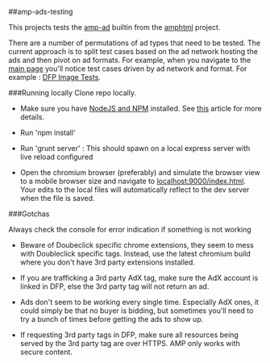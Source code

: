 ##amp-ads-testing

This projects tests the [amp-ad](https://github.com/ampproject/amphtml/blob/master/builtins/amp-ad.md) builtin from the [amphtml](https://github.com/ampproject/amphtml) project.

There are a number of permutations of ad types that need to be tested. The current approach is to split test cases based on the ad network hosting the ads and then pivot on ad formats. For example, when you navigate to the [main page](http://htmlpreview.github.io/?https://github.com/jasti/amp-ads-testing/blob/master/index.html) you'll notice test cases driven by ad network and format. For example : [DFP Image Tests](http://htmlpreview.github.io/?https://github.com/jasti/amp-ads-testing/blob/master/tests/dfp-image.amp.html).


###Running locally
Clone repo locally.
* Make sure you have [NodeJS and NPM](https://nodejs.org/en/) installed. See [this](http://rhumaric.com/2013/07/renewing-the-grunt-livereload-magic/) article for more details.

* Run 'npm install' 
* Run 'grunt server' : This should spawn on a local express server with live reload configured
* Open the chromium browser (preferably) and simulate the browser view to a mobile browser size and navigate to [localhost:9000/index.html](http://localhost:9000/index.html). Your edits to the local files will automatically reflect to the dev server when the file is saved.


###Gotchas

Always check the console for error indication if something is not working

* Beware of Doubeclick specific chrome extensions, they seem to mess with Doubleclick specific tags. Instead, use the latest chromium build where you don't have 3rd party extensions installed.

* If you are trafficking a 3rd party AdX tag, make sure the AdX account is linked in DFP, else the 3rd party tag will not return an ad.

* Ads don't seem to be working every single time. Especially AdX ones, it could simply be that no buyer is bidding, but sometimes you'll need to try a bunch of times before getting the ads to show up.

* If requesting 3rd party tags in DFP, make sure all resources being served by the 3rd party tag are over HTTPS. AMP only works with secure content. 



